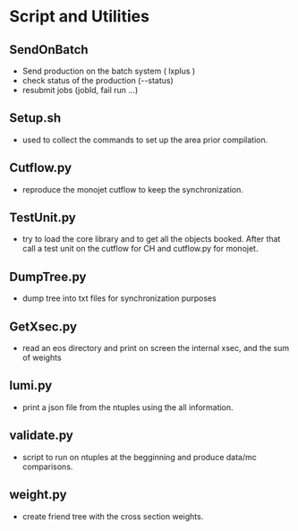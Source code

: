 # Script and Utilities

## SendOnBatch
* Send production on the batch system ( lxplus )
* check status of the production (--status)
* resubmit jobs (jobId, fail run ...)

## Setup.sh
* used to collect the commands to set up the area prior compilation.

## Cutflow.py
* reproduce the monojet cutflow to keep the synchronization.

## TestUnit.py
* try to load the core library and to get all the objects booked.
  After that call a test unit on the cutflow for CH and cutflow.py for monojet.

## DumpTree.py
* dump tree into txt files for synchronization purposes

## GetXsec.py
* read an eos directory and print on screen the internal xsec, and the sum of weights

## lumi.py
* print a json file from the ntuples using the all information.

## validate.py
* script to run on ntuples at the begginning and produce data/mc comparisons.

## weight.py
* create friend tree with the cross section weights.
